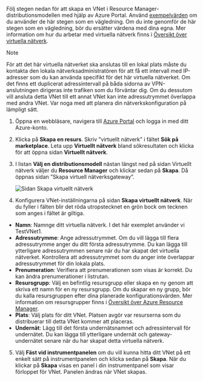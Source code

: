Följ stegen nedan för att skapa en VNet i Resource Manager-distributionsmodellen med hjälp av Azure Portal. Använd [exempelvärden](#values) om du använder de här stegen som en vägledning. Om du inte genomför de här stegen som en vägledning, bör du ersätter värdena med dina egna. Mer information om hur du arbetar med virtuella nätverk finns i [Översikt över virtuella nätverk](../articles/virtual-network/virtual-networks-overview.md).

>[!NOTE]
>För att det här virtuella nätverket ska anslutas till en lokal plats måste du kontakta den lokala nätverksadministratören för att få ett intervall med IP-adresser som du kan använda specifikt för det här virtuella nätverket. Om det finns ett duplicerat adressintervall på båda sidorna av VPN-anslutningen dirigeras inte trafiken som du förväntar dig. Om du dessutom vill ansluta detta VNet till ett annat VNet kan inte adressutrymmet överlappa med andra VNet. Var noga med att planera din nätverkskonfiguration på lämpligt sätt.
>
>

1. Öppna en webbläsare, navigera till [Azure Portal](http://portal.azure.com) och logga in med ditt Azure-konto.
2. Klicka på **Skapa en resurs**. Skriv ”virtuellt nätverk” i fältet **Sök på marketplace**. Leta upp **Virtuellt nätverk** bland sökresultaten och klicka för att öppna sidan **Virtuellt nätverk**.
3. I listan **Välj en distributionsmodell** nästan längst ned på sidan Virtuellt nätverk väljer du **Resource Manager** och klickar sedan på **Skapa**. Då öppnas sidan ”Skapa virtuell nätverksgateway”.

    ![Sidan Skapa virtuellt nätverk](./media/vpn-gateway-basic-vnet-s2s-rm-portal-include/vnet.png "Sidan Skapa virtuellt nätverk")
4. Konfigurera VNet-inställningarna på sidan **Skapa virtuellt nätverk**. När du fyller i fälten blir det röda utropstecknet en grön bock om tecknen som anges i fältet är giltiga.

  - **Namn**: Namnge ditt virtuella nätverk. I det här exemplet använder vi TestVNet1.
  - **Adressutrymme**: Ange adressutrymmet. Om du vill lägga till flera adressutrymme anger du ditt första adressutrymme. Du kan lägga till ytterligare adressutrymmen senare när du har skapat det virtuella nätverket. Kontrollera att adressutrymmet som du anger inte överlappar adressutrymmet för din lokala plats.
  - **Prenumeration**: Verifiera att prenumerationen som visas är korrekt. Du kan ändra prenumerationer i listrutan.
  - **Resursgrupp**: Välj en befintlig resursgrupp eller skapa en ny genom att skriva ett namn för en ny resursgrupp. Om du skapar en ny grupp, bör du kalla resursgruppen efter dina planerade konfigurationsvärden. Mer information om resursgrupper finns i [Översikt över Azure Resource Manager](../articles/azure-resource-manager/resource-group-overview.md#resource-groups).
  - **Plats**: Välj plats för ditt VNet. Platsen avgör var resurserna som du distribuerar till detta VNet kommer att placeras.
  - **Undernät**: Lägg till det första undernätsnamnet och adressintervall för undernätet. Du kan lägga till ytterligare undernät och gateway-undernätet senare när du har skapat detta virtuella nätverk. 

5. Välj **Fäst vid instrumentpanelen** om du vill kunna hitta ditt VNet på ett enkelt sätt på instrumentpanelen och klicka sedan på **Skapa**. När du klickar på **Skapa** visas en panel i din instrumentpanel som visar förloppet för VNet. Panelen ändras när VNet skapas.